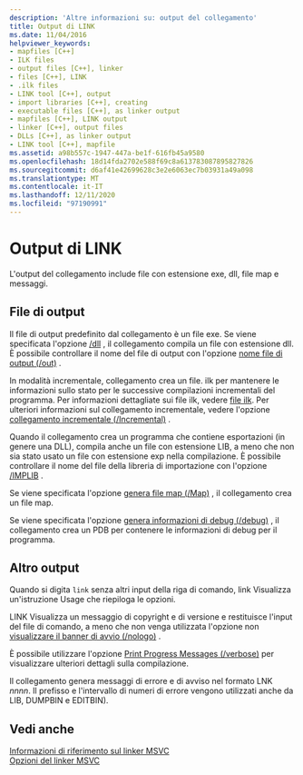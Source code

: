 ```yaml
---
description: 'Altre informazioni su: output del collegamento'
title: Output di LINK
ms.date: 11/04/2016
helpviewer_keywords:
- mapfiles [C++]
- ILK files
- output files [C++], linker
- files [C++], LINK
- .ilk files
- LINK tool [C++], output
- import libraries [C++], creating
- executable files [C++], as linker output
- mapfiles [C++], LINK output
- linker [C++], output files
- DLLs [C++], as linker output
- LINK tool [C++], mapfile
ms.assetid: a98b557c-1947-447a-be1f-616fb45a9580
ms.openlocfilehash: 18d14fda2702e588f69c8a613783087895827826
ms.sourcegitcommit: d6af41e42699628c3e2e6063ec7b03931a49a098
ms.translationtype: MT
ms.contentlocale: it-IT
ms.lasthandoff: 12/11/2020
ms.locfileid: "97190991"
---
```

# <a name="link-output"></a>Output di LINK

L'output del collegamento include file con estensione exe, dll, file map e messaggi.

## <a name="output-files"></a><a name="_core_output_files"></a> File di output

Il file di output predefinito dal collegamento è un file exe. Se viene specificata l'opzione [/dll](dll-build-a-dll.md) , il collegamento compila un file con estensione dll. È possibile controllare il nome del file di output con l'opzione [nome file di output (/out)](out-output-file-name.md) .

In modalità incrementale, collegamento crea un file. ilk per mantenere le informazioni sullo stato per le successive compilazioni incrementali del programma. Per informazioni dettagliate sui file ilk, vedere [file ilk](dot-ilk-files-as-linker-input.md). Per ulteriori informazioni sul collegamento incrementale, vedere l'opzione [collegamento incrementale (/Incremental)](incremental-link-incrementally.md) .

Quando il collegamento crea un programma che contiene esportazioni (in genere una DLL), compila anche un file con estensione LIB, a meno che non sia stato usato un file con estensione exp nella compilazione. È possibile controllare il nome del file della libreria di importazione con l'opzione [/IMPLIB](implib-name-import-library.md) .

Se viene specificata l'opzione [genera file map (/Map)](map-generate-mapfile.md) , il collegamento crea un file map.

Se viene specificata l'opzione [genera informazioni di debug (/debug)](debug-generate-debug-info.md) , il collegamento crea un PDB per contenere le informazioni di debug per il programma.

## <a name="other-output"></a><a name="_core_other_output"></a> Altro output

Quando si digita `link` senza altri input della riga di comando, link Visualizza un'istruzione Usage che riepiloga le opzioni.

LINK Visualizza un messaggio di copyright e di versione e restituisce l'input del file di comando, a meno che non venga utilizzata l'opzione non [visualizzare il banner di avvio (/nologo)](nologo-suppress-startup-banner-linker.md) .

È possibile utilizzare l'opzione [Print Progress Messages (/verbose)](verbose-print-progress-messages.md) per visualizzare ulteriori dettagli sulla compilazione.

Il collegamento genera messaggi di errore e di avviso nel formato LNK *nnnn*. Il prefisso e l'intervallo di numeri di errore vengono utilizzati anche da LIB, DUMPBIN e EDITBIN).

## <a name="see-also"></a>Vedi anche

[Informazioni di riferimento sul linker MSVC](linking.md)<br/>
[Opzioni del linker MSVC](linker-options.md)

